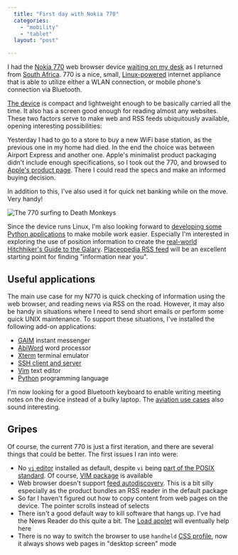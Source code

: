 ```yaml
---
  title: "First day with Nokia 770"
  categories: 
    - "mobility"
    - "tablet"
  layout: "post"

---
```

I had the [Nokia 770][8] web browser device [waiting on my desk][13] as I returned from [South Africa][7]. 770 is a nice, small, [Linux-powered][9] internet appliance that is able to utilize either a WLAN connection, or mobile phone's connection via Bluetooth.

[The device][10] is compact and lightweight enough to be basically carried all the time. It also has a screen good enough for reading almost any websites. These two factors serve to make web and RSS feeds ubiquitously available, opening interesting possibilities:

Yesterday I had to go to a store to buy a new WiFi base station, as the previous one in my home had died. In the end the choice was between Airport Express and another one. Apple's minimalist product packaging didn't include enough specifications, so I took out the 770, and browsed to [Apple's product page][11]. There I could read the specs and make an informed buying decision.

In addition to this, I've also used it for quick net banking while on the move. Very handy!

![The 770 surfing to Death Monkeys](https://s3.eu-central-1.amazonaws.com/bergie-iki-fi/770-deathmonkey-small.jpg)

Since the device runs Linux, I'm also looking forward to [developing some Python applications][12] to make mobile work easier. Especially I'm interested in exploring the use of position information to create the [real-world Hitchhiker's Guide to the Galary][21]. [Placeopedia RSS feed][22] will be an excellent starting point for finding "information near you".

## Useful applications

The main use case for my N770 is quick checking of information using the web browser, and reading news via RSS on the road. However, it may also be handy in situations where I need to send short emails or perform some quick UNIX maintenance. To support these situations, I've installed the following add-on applications:

* [GAIM][20] instant messenger
* [AbiWord][19] word processor
* [Xterm][18] terminal emulator
* [SSH client and server][17]
* [Vim][16] text editor
* [Python][15] programming language

I'm now looking for a good Bluetooth keyboard to enable writing meeting notes on the device instead of a bulky laptop. The [aviation use cases][14] also sound interesting.

## Gripes

Of course, the current 770 is just a first iteration, and there are several things that could be better. The first issues I ran into were:

* No [`vi` editor][2] installed as default, despite `vi` being [part of the POSIX standard][1]. Of course, [VIM package][3] is available
* Web browser doesn't support [feed autodiscovery][4]. This is a bit silly especially as the product bundles an RSS reader in the default package
* So far I haven't figured out how to copy content from web pages on the device. The pointer scrolls instead of selects
* There isn't a good default way to kill software that hangs up. I've had the News Reader do this quite a bit. The [Load applet][5] will eventually help here
* There is no way to switch the browser to use `handheld` [CSS profile][6], now it always shows web pages in "desktop screen" mode

[1]: http://www.saki.com.au/mirror/vi/define.php3
[2]: http://www.susnet.co.uk/mastering-the-vi-editor.html
[3]: http://www.bleb.org/software/770/#vim
[4]: http://diveintomark.org/archives/2002/05/30/rss_autodiscovery
[5]: http://koti.welho.com/jpavelek/tmp/770/
[6]: http://www.w3.org/TR/REC-CSS2/media.html
[7]: http://bergie.iki.fi/midcom-permalink-497ec5286f3c4bcde5d82ff56cbd323d
[8]: http://europe.nokia.com/nokia/0,1522,,00.html?orig=/770
[9]: http://www.maemo.org/
[10]: http://arstechnica.com/reviews/hardware/nokia770.ars
[11]: http://www.apple.com/airport/
[12]: http://www.teemuharju.net/2006/02/08/coding-for-nokia-770-using-python-part-2/
[13]: http://www.nemein.com/people/rambo/first-look-at-n770.html
[14]: http://www.karoliinasalminen.com/blog/?page_id=67
[15]: http://maemo.org/maemowiki/ApplicationCatalog#head-d49b7f2b0e0e1e45bf85095eac061507a5ccfbda
[16]: http://maemo.org/maemowiki/ApplicationCatalog#head-5a2314e34a0e247ce137af6a95b37ae8e7a74b83
[17]: http://maemo.org/maemowiki/ApplicationCatalog#head-63fdb5829e44b95e94f65ccd4507699cb9aa86ea
[18]: http://maemo.org/maemowiki/ApplicationCatalog#head-8f688525eb130595f8eb48a950077e47bce33a3b
[19]: http://maemo.org/maemowiki/ApplicationCatalog#head-3f570646d26ffb122994e8e8cfc85b88f22baea4
[20]: http://maemo.org/maemowiki/ApplicationCatalog#head-2507da71a190791bb8bb4afe2ccee3abc2859bb8
[21]: http://bergie.iki.fi/midcom-permalink-4b946119cef546596a13e6bf7628c896
[22]: http://www.placeopedia.com/data/
